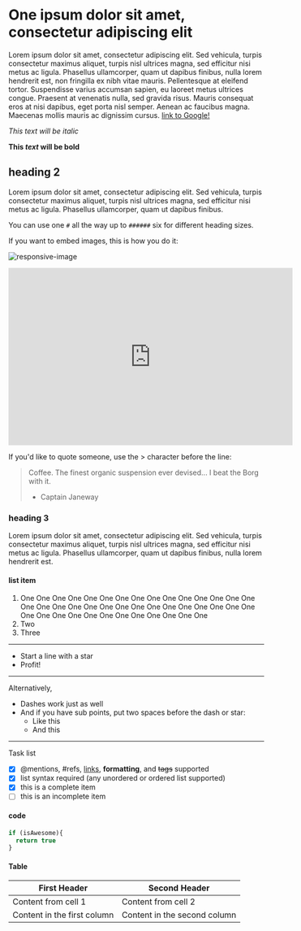 # One ipsum dolor sit amet, consectetur adipiscing elit

Lorem ipsum dolor sit amet, consectetur adipiscing elit. Sed vehicula, turpis consectetur maximus aliquet, turpis nisl ultrices magna, sed efficitur nisi metus ac ligula. Phasellus ullamcorper, quam ut dapibus finibus, nulla lorem hendrerit est, non fringilla ex nibh vitae mauris. Pellentesque at eleifend tortor. Suspendisse varius accumsan sapien, eu laoreet metus ultrices congue. Praesent at venenatis nulla, sed gravida risus. Mauris consequat eros at nisi dapibus, eget porta nisl semper. Aenean ac faucibus magna. Maecenas mollis mauris ac dignissim cursus. [link to Google!](http://google.com)

*This text will be italic*

**This *text* will be bold**

## heading 2

Lorem ipsum dolor sit amet, consectetur adipiscing elit. Sed vehicula, turpis consectetur maximus aliquet, turpis nisl ultrices magna, sed efficitur nisi metus ac ligula. Phasellus ullamcorper, quam ut dapibus finibus.

You can use one `#` all the way up to `######` six for different heading sizes.

If you want to embed images, this is how you do it:

![responsive-image](https://octodex.github.com/images/yaktocat.png)

<div class="videoWrapper">
  <iframe width="560" height="349" src="https://www.youtube.com/embed/zKNQPgSnQdM" frameborder="0" allowfullscreen></iframe>
</div>

If you'd like to quote someone, use the > character before the line:

> Coffee. The finest organic suspension ever devised... I beat the Borg with it.
> - Captain Janeway

### heading 3

Lorem ipsum dolor sit amet, consectetur adipiscing elit. Sed vehicula, turpis consectetur maximus aliquet, turpis nisl ultrices magna, sed efficitur nisi metus ac ligula. Phasellus ullamcorper, quam ut dapibus finibus, nulla lorem hendrerit est.

#### list item

1. One One One One One One One One One One One One One One One One One One One One One One One One One One One One One One One One One One One One One One One One One One 
2. Two
3. Three
-------------
* Start a line with a star
* Profit!
-------------
Alternatively,

- Dashes work just as well
- And if you have sub points, put two spaces before the dash or star:
  - Like this
  - And this
---------------
Task list

- [x] @mentions, #refs, [links](), **formatting**, and <del>tags</del> supported
- [x] list syntax required (any unordered or ordered list supported)
- [x] this is a complete item
- [ ] this is an incomplete item

#### code

```javascript
if (isAwesome){
  return true
}
```

#### Table

First Header | Second Header
------------ | -------------
Content from cell 1 | Content from cell 2
Content in the first column | Content in the second column